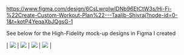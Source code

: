 https://www.figma.com/design/6CsLwrpIwIDNb96EtCtW3s/Hi-Fi-%22Create-Custom-Workout-Plan%22---Taalib-Shivraj?node-id=0-1&t=kotP4YeqaXbJQgsG-1

See below for the High-Fidelity mock-up designs in Figma I created

| ![](./PNG%20Images/CreateCustomizedWorkOutPlan1.png)      | ![](./PNG%20Images/CreateCustomizedWorkoutOutPlan2.png)     |  ![](./PNG%20Images/CreateCustomizedWorkoutOutPlan3.png)     | ![](./PNG%20Images/CreateCustomizedWorkoutOutPlan4.png)     |
